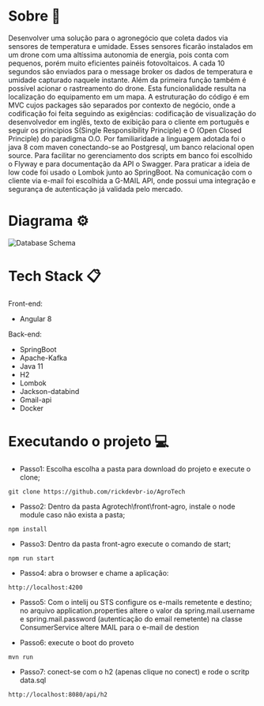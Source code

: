 # Sobre :blue_book:
Desenvolver uma solução para o agronegócio que coleta dados via sensores de temperatura e umidade. Esses sensores ficarão instalados em um drone com uma altíssima autonomia
de energia, pois conta com pequenos, porém muito eficientes painéis fotovoltaicos.
A cada 10 segundos são enviados para o message broker os dados de temperatura e umidade capturado naquele instante. Além da primeira função também é possível acionar o rastreamento do drone. Esta funcionalidade resulta na localização do equipamento em um mapa. A estruturação do código é em MVC cujos packages são separados por contexto de negócio, onde a codificação foi feita seguindo as exigências: codificação de visualização do desenvolvedor em inglês, texto de exibição para o cliente em português e seguir os principios S(Single Responsibility Principle) e O (Open Closed Principle) do paradigma O.O. Por familiaridade a linguagem adotada foi o java 8 com maven conectando-se ao Postgresql, um banco relacional open source. Para facilitar no gerenciamento dos scripts em banco foi escolhido o Flyway e para documentação da API o Swagger. Para praticar a ideia de low code foi usado o Lombok junto ao SpringBoot. Na comunicação com o cliente via e-mail foi escolhida a G-MAIL API, onde possui uma integração e segurança de autenticação já validada pelo mercado.

# Diagrama :gear:
![Database Schema](wiki/diagram/GestãoAgroTech.svg)

# Tech Stack :clipboard:
Front-end:
- Angular 8

Back-end:
- SpringBoot
- Apache-Kafka
- Java 11
- H2
- Lombok
- Jackson-databind
- Gmail-api
- Docker

# Executando o projeto :computer:
- Passo1: Escolha escolha a pasta para download do projeto e execute o clone;
```
git clone https://github.com/rickdevbr-io/AgroTech
```
- Passo2: Dentro da pasta Agrotech\front\front-agro, instale o node module caso não exista a pasta;
```
npm install
```
- Passo3: Dentro da pasta front-agro execute o comando de start;
```
npm run start
```
- Passo4: abra o browser e chame a aplicação:
```
http://localhost:4200
```
- Passo5: Com o intelij ou STS configure os e-mails remetente e destino;
no arquivo application.properties altere o valor da spring.mail.username e spring.mail.password (autenticação do email remetente)
na classe ConsumerService altere MAIL para o e-mail de destion

- Passo6: execute o boot do proveto
```
mvn run
```
- Passo7: conect-se com o h2 (apenas clique no conect) e rode o scritp data.sql
```
http://localhost:8080/api/h2
```

